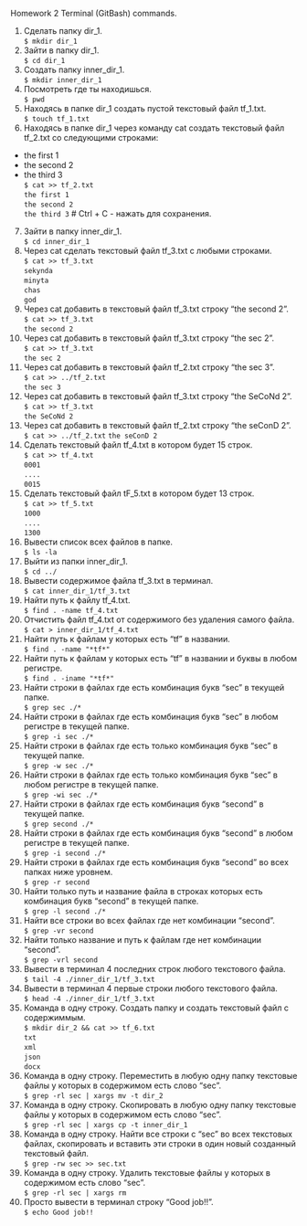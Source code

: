Homework 2 Terminal (GitBash) commands.

1. Сделать папку dir_1.  
`$ mkdir dir_1`
2. Зайти в папку dir_1.  
`$ cd dir_1`
3. Создать папку inner_dir_1.  
`$ mkdir inner_dir_1`
4. Посмотреть где ты находишься.  
`$ pwd`
5. Находясь в папке dir_1 создать пустой текстовый файл tf_1.txt.  
`$ touch tf_1.txt`
6. Находясь в папке dir_1 через команду cat создать текстовый файл tf_2.txt со следующими строками:
- the first 1
- the second 2
- the third 3  
`$ cat >> tf_2.txt`  
`the first 1`  
`the second 2`  
`the third 3` # Ctrl + C - нажать для сохранения.
7. Зайти в папку inner_dir_1.  
`$ cd inner_dir_1`
8. Через cat сделать текстовый файл tf_3.txt  c любыми строками.  
`$ cat >> tf_3.txt`  
`sekynda`  
`minyta`  
`chas`  
`god`
9. Через cat добавить в текстовый файл tf_3.txt строку “the second 2”.  
`$ cat >> tf_3.txt`  
`the second 2`
10. Через cat добавить в текстовый файл tf_3.txt строку “the sec 2”.  
`$ cat >> tf_3.txt`  
`the sec 2`
11. Через cat добавить в текстовый файл tf_2.txt строку “the sec 3”.  
`$ cat >> ../tf_2.txt`  
`the sec 3`
12. Через cat добавить в текстовый файл tf_3.txt строку “the SeCoNd 2”.  
`$ cat >> tf_3.txt`  
`the SeCoNd 2`
13. Через cat добавить в текстовый файл tf_2.txt строку “the seConD 2”.  
`$ cat >> ../tf_2.txt`
`the seConD 2`
14. Сделать текстовый файл tf_4.txt в котором будет 15 строк.  
`$ cat >> tf_4.txt`  
`0001`  
`....`  
`0015`
15. Сделать текстовый файл tF_5.txt в котором будет 13 строк.  
`$ cat >> tf_5.txt`  
`1000`  
`....`  
`1300`
16. Вывести список всех файлов в папке.  
`$ ls -la`
17. Выйти из папки inner_dir_1.  
`$ cd ../`
18. Вывести содержимое файла tf_3.txt в терминал.  
`$ cat inner_dir_1/tf_3.txt`
19. Найти путь к файлу tf_4.txt.  
`$ find . -name tf_4.txt`
20. Отчистить файл tf_4.txt от содержимого без удаления самого файла.  
`$ cat > inner_dir_1/tf_4.txt`
21. Найти путь к файлам у которых есть  “tf” в названии.  
`$ find . -name "*tf*"`
22. Найти путь к файлам у которых есть  “tf” в названии и буквы в любом регистре.  
`$ find . -iname "*tf*"`
23. Найти строки в файлах где есть комбинация букв “sec” в текущей папке.  
`$ grep sec ./*`
24. Найти строки в файлах где есть комбинация букв “sec” в любом регистре в текущей папке.  
`$ grep -i sec ./*`
25. Найти строки в файлах где есть только комбинация букв “sec” в текущей папке.  
`$ grep -w sec ./*`
26. Найти строки в файлах где есть только комбинация букв “sec” в любом регистре в текущей папке.  
`$ grep -wi sec ./*`
27. Найти строки в файлах где есть комбинация букв “second” в текущей папке.  
`$ grep second ./*`
28. Найти строки в файлах где есть комбинация букв “second” в любом регистре в текущей папке.  
`$ grep -i second ./*`
29. Найти строки в файлах где есть комбинация букв “second” во всех папках ниже уровнем.  
`$ grep -r second`
30. Найти только путь и название файла в строках которых есть комбинация букв “second” в текущей папке.  
`$ grep -l second ./*`
31. Найти все строки во всех файлах где нет комбинации “second”.  
`$ grep -vr second`
32. Найти только название и путь к файлам где нет комбинации “second”.  
`$ grep -vrl second`
33. Вывести в терминал 4 последних строк любого текстового файла.  
`$ tail -4 ./inner_dir_1/tf_3.txt`
34. Вывести в терминал 4 первые строки любого текстового файла.  
`$ head -4 ./inner_dir_1/tf_3.txt`
35. Команда в одну строку. Создать папку и создать текстовый файл с содержиммым.  
`$ mkdir dir_2 && cat >> tf_6.txt`  
`txt`  
`xml`  
`json`  
`docx`
36. Команда в одну строку. Переместить в любую одну папку текстовые файлы у которых в содержимом есть слово “sec”.  
`$ grep -rl sec | xargs mv -t dir_2`
37. Команда в одну строку. Скопировать в любую одну папку текстовые файлы у которых в содержимом есть слово “sec”.  
`$ grep -rl sec | xargs cp -t inner_dir_1`
38. Команда в одну строку. Найти все строки c “sec” во всех текстовых файлах, скопировать и вставить эти строки в один новый созданный текстовый файл.  
`$ grep -rw sec >> sec.txt`
39. Команда в одну строку. Удалить текстовые файлы у которых в содержимом есть слово “sec”.  
`$ grep -rl sec | xargs rm`
40. Просто вывести в терминал строку “Good job!!”.  
`$ echo Good job!!`
